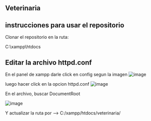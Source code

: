 ## Veterinaria


## instrucciones para usar el repositorio
Clonar el repositorio en la ruta:

C:\xampp\htdocs

## Editar la archivo httpd.conf

En el panel de xampp darle click en config segun la imagen
![image](https://github.com/Oskitar-Ale/veterinaria/assets/108702192/cbae96eb-0f5e-4e0b-b06f-8d1751a24e4f)

luego hacer click en la opcion httpd.conf
![image](https://github.com/Oskitar-Ale/veterinaria/assets/108702192/cdb49f4e-5f6b-4076-b859-bdb8789f8786)

En el archivo, buscar DocumentRoot 



![image](https://github.com/Oskitar-Ale/veterinaria/assets/108702192/6f862bf0-1ac7-4979-bc3d-c20adad8759b)

Y actualizar la ruta por  -->  C:/xampp/htdocs/veterinaria/ 

